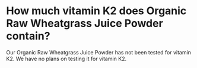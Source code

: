 # How much vitamin K2 does Organic Raw Wheatgrass Juice Powder contain?

Our Organic Raw Wheatgrass Juice Powder has not been tested for vitamin K2. We have no plans on testing it for vitamin K2.